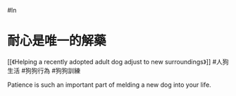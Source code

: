 #ln 

# 耐心是唯一的解藥
[[《Helping a recently adopted adult dog adjust to new surroundings》]]
#人狗生活 #狗狗行為 #狗狗訓練

Patience is such an important part of melding a new dog into your life.
